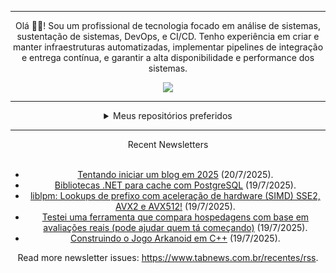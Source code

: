 <div align="center">
<hr>
<p>Olá 👋🏾! Sou um profissional de tecnologia focado em análise de sistemas, sustentação de sistemas, DevOps, e CI/CD. Tenho experiência em criar e manter infraestruturas automatizadas, implementar pipelines de integração e entrega contínua, e garantir a alta disponibilidade e performance dos sistemas.</p>
  <img src="https://media.giphy.com/media/yAGIvCiwPJn5C/giphy.gif">
<hr>
  <details>
  <summary>Meus repositórios preferidos</summary>
  <br />
  Alguns dos meus melhores repositórios:
  <br />
<br />
  <ul><li><a href=https://github.com/commitgeist/aluratube target="_blank" rel="noopener noreferrer">commitgeist/aluratube</a> (<b>0</b> ✨ and <b>0</b> 🍴): Aluratube - Desenvolvido durante a imersão React da Alura no final de 2022</li><li><a href=https://github.com/commitgeist/nlw-ia target="_blank" rel="noopener noreferrer">commitgeist/nlw-ia</a> (<b>0</b> ✨ and <b>0</b> 🍴): Projeto desenvolvido durante a NLW IA - Usando a API da OPENAI</li><li><a href=https://github.com/commitgeist/nlw-journey-ia target="_blank" rel="noopener noreferrer">commitgeist/nlw-journey-ia</a> (<b>0</b> ✨ and <b>0</b> 🍴): NLW IA - Agent de viagens usando python + langchain + GPT</li>
<li>More coming soon :).</li>
</ul>
  </details>
  <hr/>
    <summary>Recent Newsletters</summary>
  <br />
  <ul>
    <li><a href=https://www.tabnews.com.br/MateusLima/tentando-iniciar-um-blog-em-2025 target="_blank" rel="noopener noreferrer">Tentando iniciar um blog em 2025</a> (20/7/2025).</li><li><a href=https://www.tabnews.com.br/solitto/bibliotecas-net-para-cache-com-postgresql target="_blank" rel="noopener noreferrer">Bibliotecas .NET para cache com PostgreSQL</a> (19/7/2025).</li><li><a href=https://www.tabnews.com.br/MuriloChianfa/liblpm-lookups-de-prefixo-com-aceleracao-de-hardware-simd-sse2-avx2-e-avx512 target="_blank" rel="noopener noreferrer">liblpm: Lookups de prefixo com aceleração de hardware (SIMD) SSE2, AVX2 e AVX512!</a> (19/7/2025).</li><li><a href=https://www.tabnews.com.br/leovianar/testei-uma-ferramenta-que-compara-hospedagens-com-base-em-avaliacoes-reais-pode-ajudar-quem-ta-comecando target="_blank" rel="noopener noreferrer">Testei uma ferramenta que compara hospedagens com base em avaliações reais (pode ajudar quem tá começando)</a> (19/7/2025).</li><li><a href=https://www.tabnews.com.br/MrPunkDaSilva/construindo-o-jogo-arkanoid-em-c target="_blank" rel="noopener noreferrer">Construindo o Jogo Arkanoid em C++</a> (19/7/2025).</li>
  </ul>
<p>Read more newsletter issues: <a href="https://www.tabnews.com.br/recentes/rss">https://www.tabnews.com.br/recentes/rss</a>.</p>
  </details>

